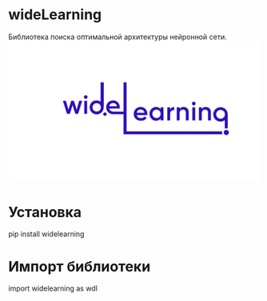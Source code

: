 # wideLearning
Библиотека поиска оптимальной архитектуры нейронной сети.
![Логотип](/wideL.png)

# Установка
pip install widelearning

# Импорт библиотеки
import widelearning as wdl 

